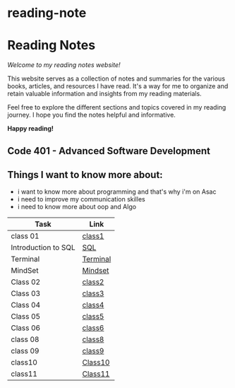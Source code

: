 # reading-note

# Reading Notes

*Welcome to my reading notes website!*

This website serves as a collection of notes and summaries for the various books, articles, and resources I have read. It's a way for me to organize and retain valuable information and insights from my reading materials.

Feel free to explore the different sections and topics covered in my reading journey. I hope you find the notes helpful and informative.

**Happy reading!**

## Code 401 - Advanced Software Development


## Things I want to know more about:
 - i want to know more about programming and that's why i'm on Asac
 - i need to improve my communication skilles 
 - i need to know more about oop and Algo


| Task                                | Link                         |
|-------------------------------------|------------------------------|
| class 01                            | [class1](./ReadingClass1.md) |
| Introduction to SQL                 | [SQL](./SQL.md)              |
| Terminal                            | [Terminal](./Terminal.md)    |
| MindSet                             | [Mindset](./mindset.md)      |
| Class 02                            | [class2](./ReadingClass2.md) |
| Class 03                            | [class3](./ReadingClass3.md) |
| Class 04                            | [class4](./ReadingClass4.md) |
| Class 05                            | [class5](./ReadingClass5.md) |
| Class 06                            | [class6](./ReadingClass6.md) |
| class 08                            | [class8](./ReadingClass8.md) |
| class 09                            |  [class9](./ReadingClass9.md)|
 | class10                             | [Class10](./ReadingClass10.md)|
 | class11                             | [Class11](./ReadingClass11.md) | 